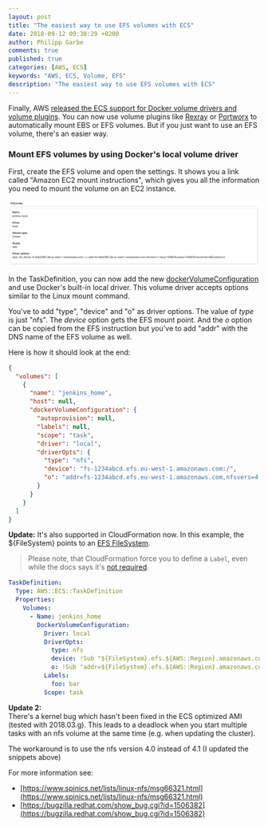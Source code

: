 ```yaml
---
layout: post
title: "The easiest way to use EFS volumes with ECS"
date: 2018-09-12 09:30:29 +0200
author: Philipp Garbe
comments: true
published: true
categories: [AWS, ECS]
keywords: "AWS, ECS, Volume, EFS"
description: "The easiest way to use EFS volumes with ECS"
---
```



Finally, AWS [released the ECS support for Docker volume drivers and volume plugins](https://aws.amazon.com/about-aws/whats-new/2018/08/amazon-ecs-now-supports-docker-volume-and-volume-plugins/). You can now use volume plugins like [Rexray](https://github.com/rexray/rexray) or [Portworx](https://docs.portworx.com/cloud/aws/ecs.html) to automatically mount EBS or EFS volumes. But if you just want to use an EFS volume, there's an easier way.

### Mount EFS volumes by using Docker's local volume driver

First, create the EFS volume and open the settings. It shows you a link called "Amazon EC2 mount instructions", which gives you all the information you need to mount the volume on an EC2 instance.

![EFS mount instructions](/assets/efs-mount-instructions.png)

In the TaskDefinition, you can now add the new [dockerVolumeConfiguration](https://docs.aws.amazon.com/AmazonECS/latest/APIReference/API_DockerVolumeConfiguration.html) and use Docker's built-in local driver. This volume driver accepts options similar to the Linux mount command.

You've to add "type", "device" and "o" as driver options. The value of _type_ is just "nfs". The _device_ option gets the EFS mount point. And the _o_ option can be copied from the EFS instruction but you've to add "addr" with the DNS name of the EFS volume as well. 

Here is how it should look at the end: 

```json
{
  "volumes": [
    {
      "name": "jenkins_home",
      "host": null,
      "dockerVolumeConfiguration": {
        "autoprovision": null,
        "labels": null,
        "scope": "task",
        "driver": "local",
        "driverOpts": {
          "type": "nfs",
          "device": "fs-1234abcd.efs.eu-west-1.amazonaws.com:/",
          "o": "addr=fs-1234abcd.efs.eu-west-1.amazonaws.com,nfsvers=4.0,rsize=1048576,wsize=1048576,hard,timeo=600,retrans=2"
        }
      }
    }
  ]
}
```

__Update:__ It's also supported in CloudFormation now. In this example, the ${FileSystem} points to an [EFS FileSystem](https://docs.aws.amazon.com/AWSCloudFormation/latest/UserGuide/aws-resource-efs-filesystem.html). 

> Please note, that CloudFormation force you to define a `Label`, even while the docs says it's [not required](https://docs.aws.amazon.com/AWSCloudFormation/latest/UserGuide/aws-properties-ecs-taskdefinition-dockervolumeconfiguration.html#cfn-ecs-taskdefinition-dockervolumeconfiguration-labels).

```yaml
TaskDefinition:
  Type: AWS::ECS::TaskDefinition
  Properties:
    Volumes:
      - Name: jenkins_home
        DockerVolumeConfiguration:
          Driver: local
          DriverOpts:
            type: nfs
            device: !Sub "${FileSystem}.efs.${AWS::Region}.amazonaws.com:/"
            o: !Sub "addr=${FileSystem}.efs.${AWS::Region}.amazonaws.com,nfsvers=4.0,rsize=1048576,wsize=1048576,hard,timeo=600,retrans=2"
          Labels:
            foo: bar
          Scope: task
```


__Update 2:__   
There's a kernel bug which hasn't been fixed in the ECS optimized AMI (tested with 2018.03.g). This leads to a deadlock when you start multiple tasks with an nfs volume at the same time (e.g. when updating the cluster). 

The workaround is to use the nfs version 4.0 instead of 4.1 (I updated the snippets above)

For more information see:  
  * [https://www.spinics.net/lists/linux-nfs/msg66321.html](https://www.spinics.net/lists/linux-nfs/msg66321.html)
  * [https://bugzilla.redhat.com/show_bug.cgi?id=1506382](https://bugzilla.redhat.com/show_bug.cgi?id=1506382)
